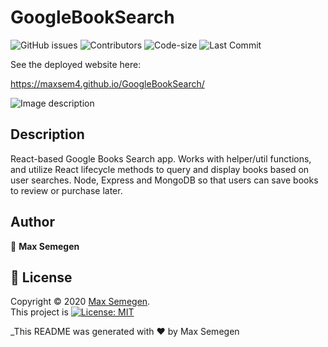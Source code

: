 # GoogleBookSearch

![GitHub issues](https://img.shields.io/github/issues-raw/Maxsem4/GoogleBookSearch) ![Contributors](https://img.shields.io/github/contributors/Maxsem4/GoogleBookSearch) ![Code-size](https://img.shields.io/github/languages/code-size/Maxsem4/GoogleBookSearch) ![Last Commit](https://img.shields.io/github/last-commit/Maxsem4/GoogleBookSearch)

See the deployed website here:

https://maxsem4.github.io/GoogleBookSearch/

![Image description](./GoogleBookSearch/src/assets/images/SS1.png)

## Description
React-based Google Books Search app. Works with helper/util functions, and utilize React lifecycle methods to query and display books based on user searches. Node, Express and MongoDB so that users can save books to review or purchase later.

## Author

👤 **Max Semegen**

## 📝 License

Copyright © 2020 [Max Semegen](https://github.com/Maxsem4).<br />
This project is [![License: MIT](https://img.shields.io/badge/License-MIT-yellow.svg)](https://opensource.org/licenses/MIT)

\_This README was generated with ❤️ by Max Semegen